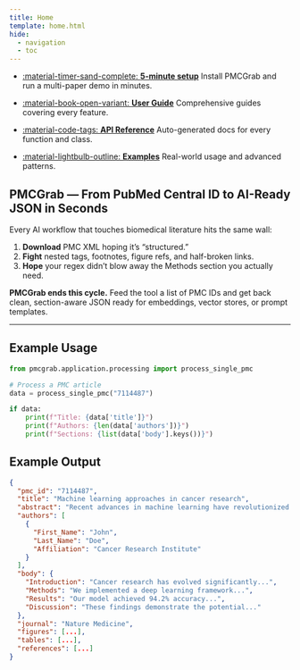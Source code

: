 ```yaml
---
title: Home
template: home.html
hide:
  - navigation
  - toc
---
```


<!-- Navigation Cards -->
<div class="grid cards" markdown>

- [:material-timer-sand-complete: **5-minute setup**](getting-started/quick-start.md)
  Install PMCGrab and run a multi-paper demo in minutes.

- [:material-book-open-variant: **User Guide**](user-guide/basic-usage.md)
  Comprehensive guides covering every feature.

- [:material-code-tags: **API Reference**](api/core.md)
  Auto-generated docs for every function and class.

- [:material-lightbulb-outline: **Examples**](examples/python-examples.md)
  Real-world usage and advanced patterns.

</div>

## PMCGrab — From PubMed Central ID to AI-Ready JSON in Seconds

Every AI workflow that touches biomedical literature hits the same wall:

1. **Download** PMC XML hoping it’s “structured.”
2. **Fight** nested tags, footnotes, figure refs, and half-broken links.
3. **Hope** your regex didn’t blow away the Methods section you actually need.

**PMCGrab ends this cycle.** Feed the tool a list of PMC IDs and get back clean, section-aware JSON ready for embeddings, vector stores, or prompt templates.

---

## Example Usage

```python
from pmcgrab.application.processing import process_single_pmc

# Process a PMC article
data = process_single_pmc("7114487")

if data:
    print(f"Title: {data['title']}")
    print(f"Authors: {len(data['authors'])}")
    print(f"Sections: {list(data['body'].keys())}")
```

## Example Output

```json
{
  "pmc_id": "7114487",
  "title": "Machine learning approaches in cancer research",
  "abstract": "Recent advances in machine learning have revolutionized...",
  "authors": [
    {
      "First_Name": "John",
      "Last_Name": "Doe",
      "Affiliation": "Cancer Research Institute"
    }
  ],
  "body": {
    "Introduction": "Cancer research has evolved significantly...",
    "Methods": "We implemented a deep learning framework...",
    "Results": "Our model achieved 94.2% accuracy...",
    "Discussion": "These findings demonstrate the potential..."
  },
  "journal": "Nature Medicine",
  "figures": [...],
  "tables": [...],
  "references": [...]
}
```
